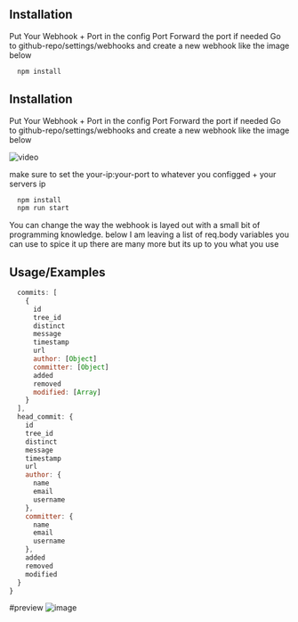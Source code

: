 
## Installation
Put Your Webhook + Port in the config
Port Forward the port if needed
Go to github-repo/settings/webhooks and create a new webhook like the image below


```bash
  npm install
```
    
## Installation
Put Your Webhook + Port in the config
Port Forward the port if needed
Go to github-repo/settings/webhooks and create a new webhook like the image below

![video](https://callum.0-o.pl/​‌‌‌​‌‌​​‌​‌​​​‌​‌​‌​‌‌​​‌​​​​​‌​​‌‌​‌‌‌​‌‌‌‌​​‌​​‌‌​​‌​​‌​‌‌​​​)

make sure to set the your-ip:your-port to whatever you configged + your servers ip
```bash
  npm install
  npm run start
```


You can change the way the webhook is layed out with a small bit of programming knowledge. below I am leaving a list of req.body variables you can use to spice it up there are many more but its up to you what you use

  
## Usage/Examples

```javascript
  commits: [
    {
      id
      tree_id
      distinct
      message
      timestamp
      url
      author: [Object]
      committer: [Object]
      added
      removed
      modified: [Array]
    }
  ],
  head_commit: {
    id
    tree_id
    distinct
    message
    timestamp
    url
    author: {
      name
      email
      username
    },
    committer: {
      name
      email
      username
    },
    added
    removed
    modified
  }
}
```


#preview
![image](https://user-images.githubusercontent.com/76732321/154176474-778ae655-3ec7-4bbe-a306-6a4e56a9cf70.png)
